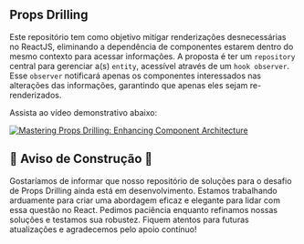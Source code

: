 ## Props Drilling

Este repositório tem como objetivo mitigar renderizações desnecessárias no ReactJS, eliminando a dependência de componentes estarem dentro do mesmo contexto para acessar informações. A proposta é ter um `repository` central para gerenciar a(s) `entity`, acessível através de um `hook observer`. Esse `observer` notificará apenas os componentes interessados nas alterações das informações, garantindo que apenas eles sejam re-renderizados.

Assista ao vídeo demonstrativo abaixo:

[![Mastering Props Drilling: Enhancing Component Architecture](https://res.cloudinary.com/dmoi0mmuj/image/upload/v1714743540/Captura_de_Tela_2024-05-03_a%CC%80s_10.32.33_zzftoc.png)](https://vimeo.com/942328752)

## 🚧 Aviso de Construção 🚧

Gostaríamos de informar que nosso repositório de soluções para o desafio de Props Drilling ainda está em desenvolvimento. Estamos trabalhando arduamente para criar uma abordagem eficaz e elegante para lidar com essa questão no React. Pedimos paciência enquanto refinamos nossas soluções e testamos sua robustez. Fiquem atentos para futuras atualizações e agradecemos pelo apoio contínuo!
